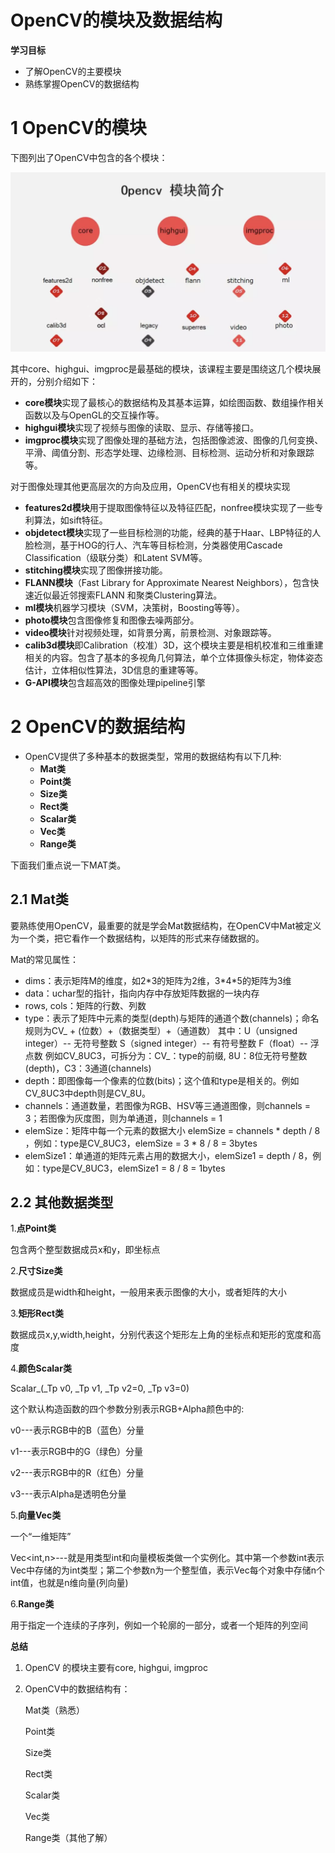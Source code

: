 # OpenCV的模块及数据结构

**学习目标**

- 了解OpenCV的主要模块
- 熟练掌握OpenCV的数据结构

# 1 OpenCV的模块

下图列出了OpenCV中包含的各个模块：

![Snipaste_2019-09-23_16-42-18](assets/Snipaste_2019-09-23_16-42-18.png)

其中core、highgui、imgproc是最基础的模块，该课程主要是围绕这几个模块展开的，分别介绍如下：

- **core模块**实现了最核心的数据结构及其基本运算，如绘图函数、数组操作相关函数以及与OpenGL的交互操作等。
- **highgui模块**实现了视频与图像的读取、显示、存储等接口。
- **imgproc模块**实现了图像处理的基础方法，包括图像滤波、图像的几何变换、平滑、阈值分割、形态学处理、边缘检测、目标检测、运动分析和对象跟踪等。

对于图像处理其他更高层次的方向及应用，OpenCV也有相关的模块实现

- **features2d模块**用于提取图像特征以及特征匹配，nonfree模块实现了一些专利算法，如sift特征。
- **objdetect模块**实现了一些目标检测的功能，经典的基于Haar、LBP特征的人脸检测，基于HOG的行人、汽车等目标检测，分类器使用Cascade Classification（级联分类）和Latent SVM等。
- **stitching模块**实现了图像拼接功能。
- **FLANN模块**（Fast Library for Approximate Nearest Neighbors），包含快速近似最近邻搜索FLANN
  和聚类Clustering算法。
- **ml模块**机器学习模块（SVM，决策树，Boosting等等）。
- **photo模块**包含图像修复和图像去噪两部分。
- **video模块**针对视频处理，如背景分离，前景检测、对象跟踪等。
- **calib3d模块**即Calibration（校准）3D，这个模块主要是相机校准和三维重建相关的内容。包含了基本的多视角几何算法，单个立体摄像头标定，物体姿态估计，立体相似性算法，3D信息的重建等等。
- **G-API模块**包含超高效的图像处理pipeline引擎

# 2 OpenCV的数据结构

- OpenCV提供了多种基本的数据类型，常用的数据结构有以下几种:
  - **Mat类**
  - **Point类**
  - **Size类**
  - **Rect类**
  - **Scalar类**
  - **Vec类**
  - **Range类**

下面我们重点说一下MAT类。

## 2.1 Mat类

要熟练使用OpenCV，最重要的就是学会Mat数据结构，在OpenCV中Mat被定义为一个类，把它看作一个数据结构，以矩阵的形式来存储数据的。

Mat的常见属性：

- dims：表示矩阵M的维度，如2$*$3的矩阵为2维，3$*$4$*$5的矩阵为3维
- data：uchar型的指针，指向内存中存放矩阵数据的一块内存
- rows, cols：矩阵的行数、列数
- type：表示了矩阵中元素的类型(depth)与矩阵的通道个数(channels)；命名规则为CV_ + (位数）+（数据类型）+（通道数）
  其中：U（unsigned integer）-- 无符号整数
  S（signed integer）-- 有符号整数
  F（float）-- 浮点数
  例如CV_8UC3，可拆分为：CV_：type的前缀,
  8U：8位无符号整数(depth)，C3：3通道(channels)
- depth：即图像每一个像素的位数(bits)；这个值和type是相关的。例如CV_8UC3中depth则是CV_8U。
- channels：通道数量，若图像为RGB、HSV等三通道图像，则channels = 3；若图像为灰度图，则为单通道，则channels = 1
- elemSize：矩阵中每一个元素的数据大小
  elemSize = channels * depth / 8 ，例如：type是CV_8UC3，elemSize = 3 * 8 / 8 = 3bytes
- elemSize1：单通道的矩阵元素占用的数据大小，elemSize1 = depth / 8，例如：type是CV_8UC3，elemSize1 = 8 / 8 = 1bytes



## 2.2 其他数据类型

1.**点Point类**

包含两个整型数据成员x和y，即坐标点

2.**尺寸Size类**

数据成员是width和height，一般用来表示图像的大小，或者矩阵的大小

3.**矩形Rect类**

数据成员x,y,width,height，分别代表这个矩形左上角的坐标点和矩形的宽度和高度

4.**颜色Scalar类**

Scalar_(_Tp v0, _Tp v1, _Tp v2=0, _Tp v3=0)

这个默认构造函数的四个参数分别表示RGB+Alpha颜色中的:

v0---表示RGB中的B（蓝色）分量

v1---表示RGB中的G（绿色）分量

v2---表示RGB中的R（红色）分量

v3---表示Alpha是透明色分量

5.**向量Vec类**

一个“一维矩阵”

Vec<int,n>---就是用类型int和向量模板类做一个实例化。其中第一个参数int表示Vec中存储的为int类型；第二个参数n为一个整型值，表示Vec每个对象中存储n个int值，也就是n维向量(列向量)

6.**Range类**

用于指定一个连续的子序列，例如一个轮廓的一部分，或者一个矩阵的列空间





**总结**

1. OpenCV 的模块主要有core, highgui, imgproc

2. OpenCV中的数据结构有：

   Mat类（熟悉）

   Point类

   Size类

   Rect类

   Scalar类

   Vec类

   Range类（其他了解）

